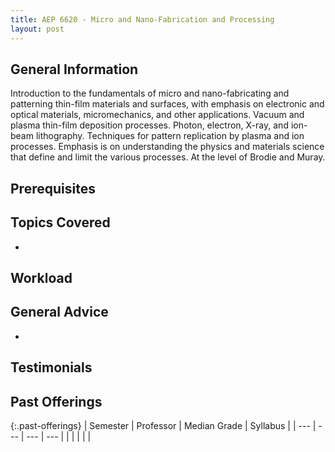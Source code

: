 ```yaml
---
title: AEP 6620 - Micro and Nano-Fabrication and Processing
layout: post
---
```


<link rel="stylesheet" href="/main.css">

## General Information

Introduction to the fundamentals of micro and nano-fabricating and patterning thin-film materials and surfaces, with emphasis on electronic and optical materials, micromechanics, and other applications. Vacuum and plasma thin-film deposition processes. Photon, electron, X-ray, and ion-beam lithography. Techniques for pattern replication by plasma and ion processes. Emphasis is on understanding the physics and materials science that define and limit the various processes. At the level of Brodie and Muray. 

## Prerequisites



## Topics Covered

  - 

## Workload



## General Advice

  - 

## Testimonials



## Past Offerings

{:.past-offerings}
| Semester | Professor | Median Grade | Syllabus |
| --- | --- | --- | --- |
|  |  |  |  |
